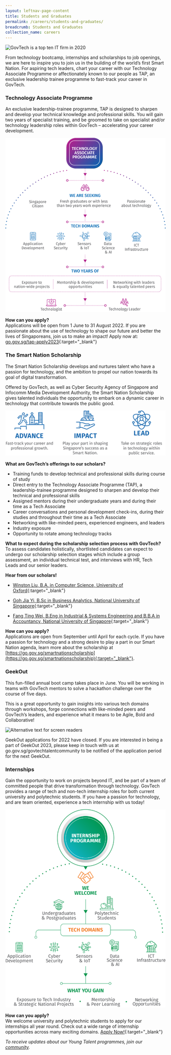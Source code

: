 ```yaml
---
layout: leftnav-page-content
title: Students and Graduates
permalink: /careers/students-and-graduates/
breadcrumb: Students and Graduates
collection_name: careers
---
```


![GovTech is a top ten IT firm in 2020](/images/careers/govtech-universum-top-ten-singapore-2020.jpg)

From technology bootcamp, internships and scholarships to job openings, we are here to inspire you to join us in the building of the world’s first Smart Nation.  For aspiring tech leaders, chart your career with our Technology Associate Programme or affectionately known to our people as TAP, an exclusive leadership trainee programme to fast-track your career in GovTech.


### **Technology Associate Programme**
An exclusive leadership-trainee programme, TAP is designed to sharpen and develop your technical knowledge and professional skills. You will gain two years of specialist training, and be groomed to take on specialist and/or technology leadership roles within GovTech – accelerating your career development. 

![Alternative text for screen readers](/images/careers/TAP_Infographic.png)   

**How can you apply?**
<br> Applications will be open from 1 June to 31 August 2022. If you are passionate about the use of technology to shape our future and better the lives of Singaporeans, join us to make an impact! Apply now at: [go.gov.sg/tap-apply2023](https://go.gov.sg/tap-apply2023){:target="_blank"}


### **The Smart Nation Scholarship**
The Smart Nation Scholarship develops and nurtures talent who have a passion for technology, and the ambition to propel our nation towards its goal of digital transformation.

Offered by GovTech, as well as Cyber Security Agency of Singapore and Infocomm Media Development Authority, the Smart Nation Scholarship gives talented individuals the opportunity to embark on a dynamic career in technology that contribute towards the public good.

![Alternative text for screen readers](/images/careers/SNS_Infographic.png) 

**What are GovTech’s offerings to our scholars?**
* Training funds to develop technical and professional skills during course of study
* Direct entry to the Technology Associate Programme (TAP), a leadership-trainee programme designed to sharpen and develop their technical and professional skills
* Assigned mentors during their undergraduate years and during their time as a Tech Associate
* Career conversations and personal development check-ins, during their studies and throughout their time as a Tech Associate
* Networking with like-minded peers, experienced engineers, and leaders
* Industry exposure
* Opportunity to rotate among technology tracks

**What to expect during the scholarship selection process with GovTech?** 
<br> To assess candidates holistically, shortlisted candidates can expect to undergo our scholarship selection stages which include a group assessment, an individual technical test, and interviews with HR, Tech Leads and our senior leaders.

**Hear from our scholars!**
* [Winston Liu, B.A. in Computer Science, University of Oxford](https://www.instagram.com/p/CJ-uORZhYQ4/?utm_source=ig_web_copy_link){:target="_blank"}

* [Goh Jia Yi, B.Sc in Business Analytics, National University of Singapore](https://www.instagram.com/p/CIknzmbl49_/?utm_source=ig_web_copy_link){:target="_blank"}

* [Fang Ting Wei, B.Eng in Industrial & Systems Engineering and B.B.A in Accountancy, National University of Singapore](https://www.instagram.com/p/CHzGKObgX8Y/?utm_source=ig_web_copy_link){:target="_blank"}

**How can you apply?**
<br> Applications are open from September until April for each cycle. If you have a passion for technology and a strong desire to play a part in our Smart Nation agenda, learn more about the scholarship at [https://go.gov.sg/smartnationscholarship](https://go.gov.sg/smartnationscholarship){:target="_blank"}. 


### **GeekOut**
This fun-filled annual boot camp takes place in June. You will be working in teams with GovTech mentors to solve a hackathon challenge over the course of five days.

This is a great opportunity to gain insights into various tech domains through workshops, forge connections with like-minded peers and GovTech’s leaders, and experience what it means to be Agile, Bold and Collaborative!

![Alternative text for screen readers](/images/careers/GeekOut_Infographic_small.png) 

GeekOut applications for 2022 have closed. If you are interested in being a part of GeekOut 2023, please keep in touch with us at go.gov.sg/govtechtalentcommunity to be notified of the application period for the next GeekOut.


### **Internships**
Gain the opportunity to work on projects beyond IT, and be part of a team of committed people that drive transformation through technology. GovTech provides a range of tech and non-tech internship roles for both current university and polytechnic students. If you have a passion for technology, and are team oriented, experience a tech internship with us today!

![Alternative text for screen readers](/images/careers/Internship_Infographic.png)   

**How can you apply?**
<br> We welcome university and polytechnic students to apply for our internships all year round. Check out a wide range of internship opportunities across many exciting domains. [Apply Now!](https://sggovterp.wd102.myworkdayjobs.com/PublicServiceCareers/job/Government-Technology-Agency/GovTech-2022-Internship_JR-10000007096){:target="_blank"}


*To receive updates about our Young Talent programmes, join our [community](https://go.gov.sg/govtechtalentcommunity).*
